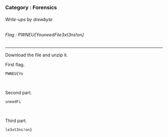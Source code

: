 ### Category : Forensics
###### Write-ups by drewbyte
###### Flag : PWNEU{YouneedFile3xt3ns!on}
---

Download the file and unzip it.

First flag.

``PWNEU{Yo``


<br>
<img src="https://github.com/drew-byte/pwneu-writeups/blob/main/00x8%20saved%20images/Pasted%20image%2020240321011017.png" alt="">
 <br>
 
 
Second part.

``uneedFi``


<br>
<img src="https://github.com/drew-byte/pwneu-writeups/blob/main/00x8%20saved%20images/Pasted%20image%2020240321011116.png" alt="">
 <br>
 
 
Third part.

``le3xt3ns!on}``


<br>
<img src="https://github.com/drew-byte/pwneu-writeups/blob/main/00x8%20saved%20images/Pasted%20image%2020240321011217.png" alt="">
 <br>
 
 